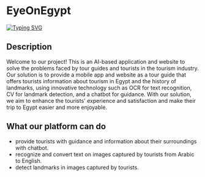 # EyeOnEgypt
[![Typing SVG](https://readme-typing-svg.demolab.com/?lines=Be+Your+Own+Guide)](https://git.io/typing-svg)
## Description <br />
Welcome to our project! This is an AI-based application and website to solve the problems faced by tour guides and tourists in the tourism industry. Our solution is to provide a mobile app and website as a tour guide that offers tourists information about tourism in Egypt and the history of landmarks, using innovative technology such as OCR for text recognition, CV for landmark detection, and a chatbot for guidance. With our solution, we aim to enhance the tourists' experience and satisfaction and make their trip to Egypt easier and more enjoyable.

## What our platform can do <br />
* provide tourists with guidance and information about their surroundings with chatbot.
* recognize and convert text on images captured by tourists from Arabic to English.
* detect landmarks in images captured by tourists. 
